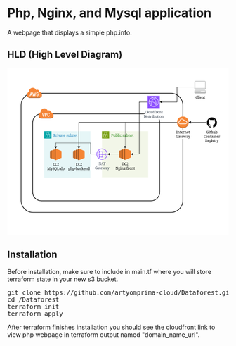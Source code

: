 # Php, Nginx, and Mysql application
A webpage that displays a simple php.info.

## HLD (High Level Diagram)
![HLD](/images/HLD.png)

## Installation
Before installation, make sure to include in main.tf where you will store terraform state in your new s3 bucket.

<pre>
git clone https://github.com/artyomprima-cloud/Dataforest.git
cd /Dataforest
terraform init
terraform apply
</pre>

After terraform finishes installation you should see the cloudfront link to view php webpage in terraform output named "domain_name_uri".